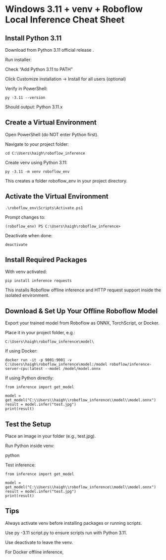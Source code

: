 # Windows 3.11 + venv + Roboflow Local Inference Cheat Sheet
## Install Python 3.11

Download from Python 3.11 official release
.

Run installer:

Check “Add Python 3.11 to PATH”

Click Customize installation → Install for all users (optional)

Verify in PowerShell:
```
py -3.11 --version
```
Should output: Python 3.11.x

## Create a Virtual Environment

Open PowerShell (do NOT enter Python first).

Navigate to your project folder:

```
cd C:\Users\haigh\roboflow_inference
```

Create venv using Python 3.11:

```
py -3.11 -m venv roboflow_env
```

This creates a folder roboflow_env in your project directory.

## Activate the Virtual Environment
```
.\roboflow_env\Scripts\Activate.ps1
```

Prompt changes to:
```
(roboflow_env) PS C:\Users\haigh\roboflow_inference>
```

Deactivate when done:
```
deactivate
```

## Install Required Packages

With venv activated:
```
pip install inference requests
```

This installs Roboflow offline inference and HTTP request support inside the isolated environment.

## Download & Set Up Your Offline Roboflow Model

Export your trained model from Roboflow as ONNX, TorchScript, or Docker.

Place it in your project folder, e.g.:
```
C:\Users\haigh\roboflow_inference\model\
```

If using Docker:
```
docker run -it -p 9001:9001 -v C:\Users\haigh\roboflow_inference\model:/model roboflow/inference-server-cpu:latest --model /model/model.onnx
```

If using Python directly:
```
from inference import get_model

model = get_model("C:\\Users\\haigh\\roboflow_inference\\model\\model.onnx")
result = model.infer("test.jpg")
print(result)
```
## Test the Setup

Place an image in your folder (e.g., test.jpg).

Run Python inside venv:

python


Test inference:
```
from inference import get_model

model = get_model("C:\\Users\\haigh\\roboflow_inference\\model\\model.onnx")
result = model.infer("test.jpg")
print(result)
```

## Tips

Always activate venv before installing packages or running scripts.

Use py -3.11 script.py to ensure scripts run with Python 3.11.

Use deactivate to leave the venv.

For Docker offline inference, 
